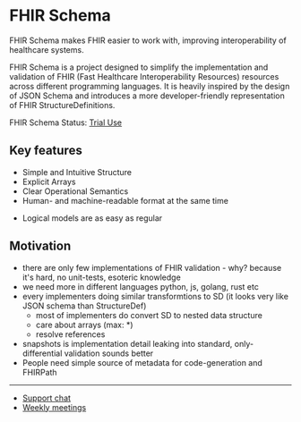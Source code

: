 # FHIR Schema
FHIR Schema makes FHIR easier to work with, improving interoperability of healthcare systems.

FHIR Schema is a project designed to simplify the implementation and validation
of FHIR (Fast Healthcare Interoperability Resources) resources across different
programming languages. It is heavily inspired by the design of JSON Schema and
introduces a more developer-friendly representation of FHIR
StructureDefinitions.

FHIR Schema Status: [Trial Use](https://build.fhir.org/versions.html#std-process)

## Key features
- Simple and Intuitive Structure 
- Explicit Arrays
- Clear Operational Semantics
- Human- and machine-readable format at the same time
* Logical models are as easy as regular

## Motivation

* there are only few implementations of FHIR validation - why? because it's hard, no unit-tests, esoteric knowledge
* we need more in different languages python, js, golang, rust etc
* every implementers doing similar transformtions to SD (it looks very like JSON schema than StructureDef)
  * most of implementers do convert SD to nested data structure
  * care about arrays (max: *)
  * resolve references
* snapshots is implementation detail leaking into standard, only-differential validation sounds better
* People need simple source of metadata for code-generation and FHIRPath

---
* [Support chat](https://chat.fhir.org/#narrow/stream/391879-FHIR-Schema)
* [Weekly meetings](TODO)
